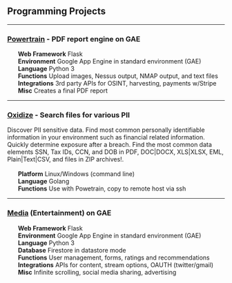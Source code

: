 ## Programming Projects

---

###  <a href="https://oxytis.com/powertrain">Powertrain</a> - PDF report engine on GAE

   **Web Framework**  Flask<br>
   **Environment**  Google App Engine in standard environment (GAE)<br>
   **Language**  Python 3<br>
   **Functions**  Upload images, Nessus output, NMAP output, and text files<br>
   **Integrations**  3rd party APIs for OSINT, harvesting, payments w/Stripe<br>
   **Misc**  Creates a final PDF report<br>

---

###  <a href="https://github.com/oxytis/oxidize">Oxidize</a> - Search files for various PII 
Discover PII sensitive data. Find most common personally identifiable information in your environment such as financial related information. Quickly determine exposure after a breach. Find the most common data elements SSN, Tax IDs, CCN, and DOB in PDF, DOC|DOCX, XLS|XLSX, EML, Plain|Text|CSV, and files in ZIP archives!.
<br><br>
   **Platform**  Linux/Windows (command line)<br>
   **Language**  Golang<br>
   **Functions** Use with Powetrain, copy to remote host via ssh

---

###  <a href="https://bit.ly/3VA8BdS">Media</a> (Entertainment) on GAE

   **Web Framework**  Flask<br>
   **Environment**  Google App Engine in standard environment (GAE)<br>
   **Language**  Python 3<br>
   **Database**  Firestore in datastore mode<br>
   **Functions** User management, forms, ratings and recommendations<br>
   **Integrations**  APIs for content, stream options, OAUTH (twitter/gmail)<br>
   **Misc**  Infinite scrolling, social media sharing, advertising<br>
